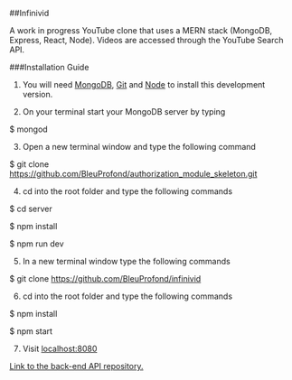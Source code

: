 ##Infinivid

A work in progress YouTube clone that uses a MERN stack (MongoDB, Express, React, Node). Videos are accessed through the YouTube Search API.

###Installation Guide

1. You will need [MongoDB](https://www.mongodb.com/download-center#community), [Git](https://git-scm.com/book/en/v2/Getting-Started-Installing-Git) and [Node](https://nodejs.org/en/) to install this development version. 

2. On your terminal start your MongoDB server by typing
>
$ mongod

3. Open a new terminal window and type the following command
>
$ git clone https://github.com/BleuProfond/authorization_module_skeleton.git 

4. cd into the root folder and type the following commands
>
$ cd server
>
$ npm install
>
$ npm run dev

5. In a new terminal window type the following commands
>
$ git clone https://github.com/BleuProfond/infinivid

6. cd into the root folder and type the following commands
>
$ npm install
>
$ npm start

7. Visit [localhost:8080](https://localhost:8080)

[Link to the back-end API repository.](https://github.com/BleuProfond/authorization_module_skeleton)
